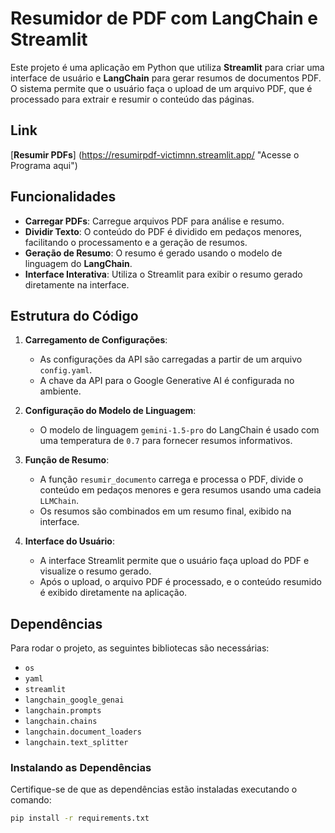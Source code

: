# Resumidor de PDF com LangChain e Streamlit

Este projeto é uma aplicação em Python que utiliza **Streamlit** para criar uma interface de usuário e **LangChain** para gerar resumos de documentos PDF. O sistema permite que o usuário faça o upload de um arquivo PDF, que é processado para extrair e resumir o conteúdo das páginas.

## Link
[**Resumir PDFs**] (https://resumirpdf-victimnn.streamlit.app/ "Acesse o Programa aqui")

## Funcionalidades

- **Carregar PDFs**: Carregue arquivos PDF para análise e resumo.
- **Dividir Texto**: O conteúdo do PDF é dividido em pedaços menores, facilitando o processamento e a geração de resumos.
- **Geração de Resumo**: O resumo é gerado usando o modelo de linguagem do **LangChain**.
- **Interface Interativa**: Utiliza o Streamlit para exibir o resumo gerado diretamente na interface.

## Estrutura do Código

1. **Carregamento de Configurações**:
   - As configurações da API são carregadas a partir de um arquivo `config.yaml`.
   - A chave da API para o Google Generative AI é configurada no ambiente.

2. **Configuração do Modelo de Linguagem**:
   - O modelo de linguagem `gemini-1.5-pro` do LangChain é usado com uma temperatura de `0.7` para fornecer resumos informativos.

3. **Função de Resumo**:
   - A função `resumir_documento` carrega e processa o PDF, divide o conteúdo em pedaços menores e gera resumos usando uma cadeia `LLMChain`.
   - Os resumos são combinados em um resumo final, exibido na interface.

4. **Interface do Usuário**:
   - A interface Streamlit permite que o usuário faça upload do PDF e visualize o resumo gerado.
   - Após o upload, o arquivo PDF é processado, e o conteúdo resumido é exibido diretamente na aplicação.

## Dependências

Para rodar o projeto, as seguintes bibliotecas são necessárias:

- `os`
- `yaml`
- `streamlit`
- `langchain_google_genai`
- `langchain.prompts`
- `langchain.chains`
- `langchain.document_loaders`
- `langchain.text_splitter`

### Instalando as Dependências

Certifique-se de que as dependências estão instaladas executando o comando:

```bash
pip install -r requirements.txt
